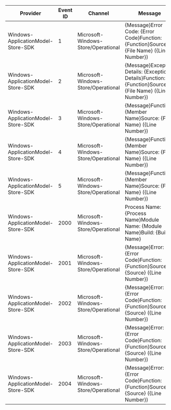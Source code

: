 Provider                            |  Event ID  |  Channel                              |  Message
------------------------------------|------------|---------------------------------------|--------------------------------------------------------------------------------------------------------
Windows-ApplicationModel-Store-SDK  |  1         |  Microsoft-Windows-Store/Operational  |  {Message}Error Code: {Error Code}Function: {Function}Source: {File Name} ({Line Number})
Windows-ApplicationModel-Store-SDK  |  2         |  Microsoft-Windows-Store/Operational  |  {Message}Exception Details: {Exception Details}Function: {Function}Source: {File Name} ({Line Number})
Windows-ApplicationModel-Store-SDK  |  3         |  Microsoft-Windows-Store/Operational  |  {Message}Function: {Member Name}Source: {File Name} ({Line Number})
Windows-ApplicationModel-Store-SDK  |  4         |  Microsoft-Windows-Store/Operational  |  {Message}Function: {Member Name}Source: {File Name} ({Line Number})
Windows-ApplicationModel-Store-SDK  |  5         |  Microsoft-Windows-Store/Operational  |  {Message}Function: {Member Name}Source: {File Name} ({Line Number})
Windows-ApplicationModel-Store-SDK  |  2000      |  Microsoft-Windows-Store/Operational  |  Process Name: {Process Name}Module Name: {Module Name}Build: {Build Name}
Windows-ApplicationModel-Store-SDK  |  2001      |  Microsoft-Windows-Store/Operational  |  {Message}Error: {Error Code}Function: {Function}Source: {Source} ({Line Number})
Windows-ApplicationModel-Store-SDK  |  2002      |  Microsoft-Windows-Store/Operational  |  {Message}Error: {Error Code}Function: {Function}Source: {Source} ({Line Number})
Windows-ApplicationModel-Store-SDK  |  2003      |  Microsoft-Windows-Store/Operational  |  {Message}Error: {Error Code}Function: {Function}Source: {Source} ({Line Number})
Windows-ApplicationModel-Store-SDK  |  2004      |  Microsoft-Windows-Store/Operational  |  {Message}Error: {Error Code}Function: {Function}Source: {Source} ({Line Number})
